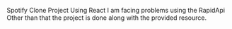 Spotify Clone Project Using React 
I am facing problems using the RapidApi 
Other than that the project is done along with the provided resource.